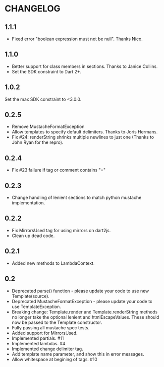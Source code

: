 # CHANGELOG

## 1.1.1

 * Fixed error "boolean expression must not be null". Thanks Nico.

## 1.1.0

 * Better support for class members in sections. Thanks to Janice Collins.
 * Set the SDK constraint to Dart 2+.

## 1.0.2
  Set the max SDK constraint to <3.0.0.

## 0.2.5

* Remove MustacheFormatException
* Allow templates to specify default delimiters. Thanks to Joris Hermans.
* Fix #24: renderString shrinks multiple newlines to just one (Thanks to John Ryan for the repro).

## 0.2.4

* Fix #23 failure if tag or comment contains "="

## 0.2.3

* Change handling of lenient sections to match python mustache implementation.

## 0.2.2

* Fix MirrorsUsed tag for using mirrors on dart2js.
* Clean up dead code.

## 0.2.1

* Added new methods to LambdaContext.

## 0.2

* Deprecated parse() function - please update your code to use new Template(source).
* Deprecated MustacheFormatException - please update your code to use TemplateException.
* Breaking change: Template.render and Template.renderString methods no longer
  take the optional lenient and htmlEscapeValues. These should now be passed to
  the Template constructor.
* Fully passing all mustache spec tests.
* Added support for MirrorsUsed.
* Implemented partials. #11
* Implemented lambdas. #4
* Implemented change delimiter tag.
* Add template name parameter, and show this in error messages.
* Allow whitespace at begining of tags. #10

